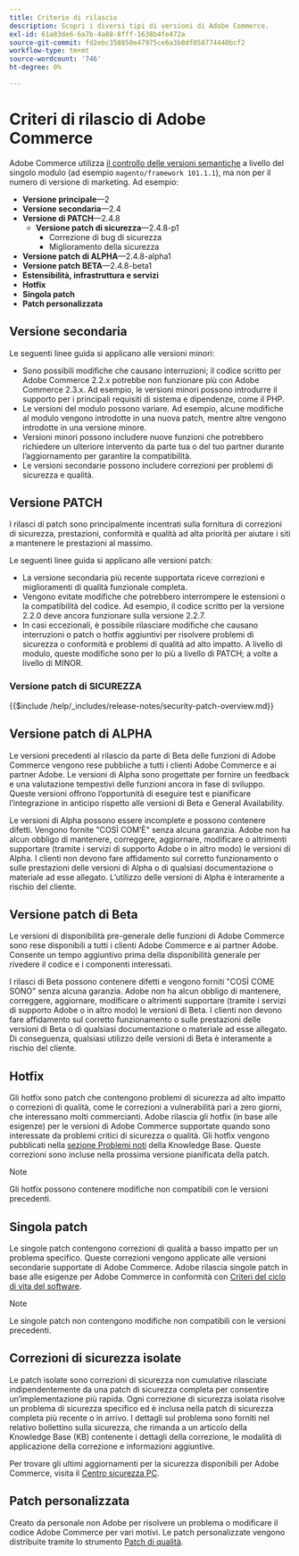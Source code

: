 ```yaml
---
title: Criterio di rilascio
description: Scopri i diversi tipi di versioni di Adobe Commerce.
exl-id: 61a83de6-6a7b-4a88-8fff-1638b4fe472a
source-git-commit: fd2ebc358850e47975ce6a3b8df058774440bcf2
workflow-type: tm+mt
source-wordcount: '746'
ht-degree: 0%

---
```


# Criteri di rilascio di Adobe Commerce

Adobe Commerce utilizza [il controllo delle versioni semantiche](https://semver.org/) a livello del singolo modulo (ad esempio `magento/framework 101.1.1`), ma non per il numero di versione di marketing. Ad esempio:

- **Versione principale**—2
- **Versione secondaria**—2.4
- **Versione di PATCH**—2.4.8
   - **Versione patch di sicurezza**—2.4.8-p1
      - Correzione di bug di sicurezza
      - Miglioramento della sicurezza
- **Versione patch di ALPHA**—2.4.8-alpha1
- **Versione patch BETA**—2.4.8-beta1
- **Estensibilità, infrastruttura e servizi**
- **Hotfix**
- **Singola patch**
- **Patch personalizzata**

## Versione secondaria

Le seguenti linee guida si applicano alle versioni minori:

- Sono possibili modifiche che causano interruzioni; il codice scritto per Adobe Commerce 2.2.x potrebbe non funzionare più con Adobe Commerce 2.3.x. Ad esempio, le versioni minori possono introdurre il supporto per i principali requisiti di sistema e dipendenze, come il PHP.
- Le versioni del modulo possono variare. Ad esempio, alcune modifiche al modulo vengono introdotte in una nuova patch, mentre altre vengono introdotte in una versione minore.
- Versioni minori possono includere nuove funzioni che potrebbero richiedere un ulteriore intervento da parte tua o del tuo partner durante l’aggiornamento per garantire la compatibilità.
- Le versioni secondarie possono includere correzioni per problemi di sicurezza e qualità.

## Versione PATCH

I rilasci di patch sono principalmente incentrati sulla fornitura di correzioni di sicurezza, prestazioni, conformità e qualità ad alta priorità per aiutare i siti a mantenere le prestazioni al massimo.

Le seguenti linee guida si applicano alle versioni patch:

- La versione secondaria più recente supportata riceve correzioni e miglioramenti di qualità funzionale completa.
- Vengono evitate modifiche che potrebbero interrompere le estensioni o la compatibilità del codice. Ad esempio, il codice scritto per la versione 2.2.0 deve ancora funzionare sulla versione 2.2.7.
- In casi eccezionali, è possibile rilasciare modifiche che causano interruzioni o patch o hotfix aggiuntivi per risolvere problemi di sicurezza o conformità e problemi di qualità ad alto impatto. A livello di modulo, queste modifiche sono per lo più a livello di PATCH; a volte a livello di MINOR.

### Versione patch di SICUREZZA

{{$include /help/_includes/release-notes/security-patch-overview.md}}

## Versione patch di ALPHA

Le versioni precedenti al rilascio da parte di Beta delle funzioni di Adobe Commerce vengono rese pubbliche a tutti i clienti Adobe Commerce e ai partner Adobe. Le versioni di Alpha sono progettate per fornire un feedback e una valutazione tempestivi delle funzioni ancora in fase di sviluppo. Queste versioni offrono l’opportunità di eseguire test e pianificare l’integrazione in anticipo rispetto alle versioni di Beta e General Availability.

Le versioni di Alpha possono essere incomplete e possono contenere difetti. Vengono fornite &quot;COSÌ COM’È&quot; senza alcuna garanzia. Adobe non ha alcun obbligo di mantenere, correggere, aggiornare, modificare o altrimenti supportare (tramite i servizi di supporto Adobe o in altro modo) le versioni di Alpha. I clienti non devono fare affidamento sul corretto funzionamento o sulle prestazioni delle versioni di Alpha o di qualsiasi documentazione o materiale ad esse allegato. L’utilizzo delle versioni di Alpha è interamente a rischio del cliente.

## Versione patch di Beta

Le versioni di disponibilità pre-generale delle funzioni di Adobe Commerce sono rese disponibili a tutti i clienti Adobe Commerce e ai partner Adobe. Consente un tempo aggiuntivo prima della disponibilità generale per rivedere il codice e i componenti interessati.

I rilasci di Beta possono contenere difetti e vengono forniti &quot;COSÌ COME SONO&quot; senza alcuna garanzia. Adobe non ha alcun obbligo di mantenere, correggere, aggiornare, modificare o altrimenti supportare (tramite i servizi di supporto Adobe o in altro modo) le versioni di Beta. I clienti non devono fare affidamento sul corretto funzionamento o sulle prestazioni delle versioni di Beta o di qualsiasi documentazione o materiale ad esse allegato. Di conseguenza, qualsiasi utilizzo delle versioni di Beta è interamente a rischio del cliente.

## Hotfix

Gli hotfix sono patch che contengono problemi di sicurezza ad alto impatto o correzioni di qualità, come le correzioni a vulnerabilità pari a zero giorni, che interessano molti commercianti. Adobe rilascia gli hotfix (in base alle esigenze) per le versioni di Adobe Commerce supportate quando sono interessate da problemi critici di sicurezza o qualità. Gli hotfix vengono pubblicati nella [sezione Problemi noti](https://support.magento.com/hc/en-us/sections/360003869892-Known-issues-patches-attached-) della Knowledge Base. Queste correzioni sono incluse nella prossima versione pianificata della patch.

>[!NOTE]
>
>Gli hotfix possono contenere modifiche non compatibili con le versioni precedenti.

## Singola patch

Le singole patch contengono correzioni di qualità a basso impatto per un problema specifico. Queste correzioni vengono applicate alle versioni secondarie supportate di Adobe Commerce. Adobe rilascia singole patch in base alle esigenze per Adobe Commerce in conformità con [Criteri del ciclo di vita del software](https://www.adobe.com/content/dam/cc/en/legal/terms/enterprise/pdfs/Adobe-Commerce-Software-Lifecycle-Policy.pdf).

>[!NOTE]
>
>Le singole patch non contengono modifiche non compatibili con le versioni precedenti.

## Correzioni di sicurezza isolate

Le patch isolate sono correzioni di sicurezza non cumulative rilasciate indipendentemente da una patch di sicurezza completa per consentire un’implementazione più rapida. Ogni correzione di sicurezza isolata risolve un problema di sicurezza specifico ed è inclusa nella patch di sicurezza completa più recente o in arrivo. I dettagli sul problema sono forniti nel relativo bollettino sulla sicurezza, che rimanda a un articolo della Knowledge Base (KB) contenente i dettagli della correzione, le modalità di applicazione della correzione e informazioni aggiuntive.

Per trovare gli ultimi aggiornamenti per la sicurezza disponibili per Adobe Commerce, visita il [Centro sicurezza PC](https://helpx.adobe.com/it/security/products/magento.html).

## Patch personalizzata

Creato da personale non Adobe per risolvere un problema o modificare il codice Adobe Commerce per vari motivi. Le patch personalizzate vengono distribuite tramite lo strumento [Patch di qualità](https://experienceleague.adobe.com/it/docs/commerce-operations/tools/quality-patches-tool/usage).

<!-- Last updated from includes: 2025-05-28 16:37:31 -->
